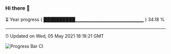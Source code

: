 ### Hi there 👋

⏳ Year progress { ██████████▁▁▁▁▁▁▁▁▁▁▁▁▁▁▁▁▁▁▁▁ } 34.18 %

---

⏰ Updated on Wed, 05 May 2021 18:18:21 GMT

![Progress Bar CI](https://github.com/liununu/liununu/workflows/Progress%20Bar%20CI/badge.svg)
